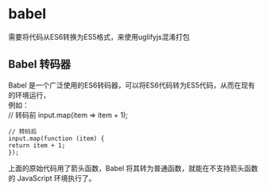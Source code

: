 
# babel

需要将代码从ES6转换为ES5格式，来使用uglifyjs混淆打包

## Babel 转码器
Babel 是一个广泛使用的ES6转码器，可以将ES6代码转为ES5代码，从而在现有的环境运行，  
例如：  
    // 转码前
    input.map(item => item + 1);

    // 转码后
    input.map(function (item) {
    return item + 1;
    });

 上面的原始代码用了箭头函数，Babel 将其转为普通函数，就能在不支持箭头函数的 JavaScript 环境执行了。  


